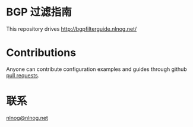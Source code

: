 # BGP 过滤指南

This repository drives http://bgpfilterguide.nlnog.net/

# Contributions

Anyone can contribute configuration examples and guides through github [pull requests](https://yangsu.github.io/pull-request-tutorial/).

# 联系

nlnog@nlnog.net
